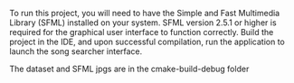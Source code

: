 To run this project, you will need to have the Simple and Fast Multimedia Library (SFML) installed on your system. SFML version 2.5.1 or higher is required for the graphical user interface to function correctly. 
Build the project in the IDE, and upon successful compilation, run the application to launch the song searcher interface.

The dataset and SFML jpgs are in the cmake-build-debug folder
